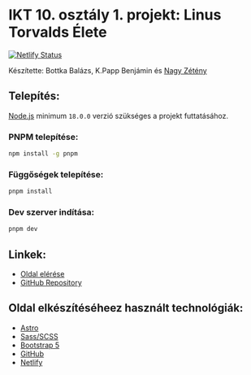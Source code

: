 # IKT 10. osztály 1. projekt: Linus Torvalds Élete

[![Netlify Status](https://api.netlify.com/api/v1/badges/b719edd0-25f9-46cc-935a-b4d116ac67a6/deploy-status)](https://app.netlify.com/sites/ikt-linus-torvalds/deploys)

Készítette: Bottka Balázs, K.Papp Benjámin és [Nagy Zétény](https://znagy.hu)

## Telepítés:

[Node.js](https://nodejs.org/en) minimum `18.0.0` verzió szükséges a projekt futtatásához.

### PNPM telepítése:

```bash
npm install -g pnpm
```

### Függőségek telepítése:

```bash
pnpm install
```

### Dev szerver indítása:

```bash
pnpm dev
```

## Linkek:

- [Oldal elérése](https://linus-torvalds.znagy.hu)
- [GitHub Repository](https://github.com/stay-js/ikt-linus-torvalds)

## Oldal elkészítéséheez használt technológiák:

- [Astro](https://astro.build)
- [Sass/SCSS](https://sass-lang.com)
- [Bootstrap 5](https://getbootstrap.com)
- [GitHub](https://github.com)
- [Netlify](https://www.netlify.com)
